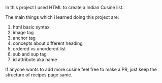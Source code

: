 In this project I used HTML to create a Indian Cusine list.

The main things which i learned doing this project are:
1. html basic syntax
2. image tag
3. anchor tag
4. concepts about different heading
5. ordered vs unordered list 
6. sub and sup tag
7. id attribute aka name

If anyone wants to add more cusine feel free to make a PR, just keep the structure of recipes page same.


